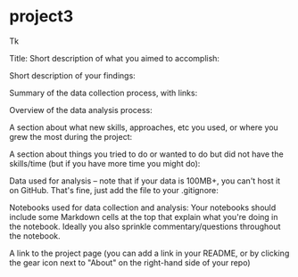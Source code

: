 # project3
 Tk


Title: 
Short description of what you aimed to accomplish:

Short description of your findings:

Summary of the data collection process, with links:

Overview of the data analysis process:

A section about what new skills, approaches, etc you used, or where you grew the most during the project:

A section about things you tried to do or wanted to do but did not have the skills/time (but if you have more time you might do):

Data used for analysis – note that if your data is 100MB+, you can't host it on GitHub. That's fine, just add the file to your .gitignore:

Notebooks used for data collection and analysis:
Your notebooks should include some Markdown cells at the top that explain what you're doing in the notebook. Ideally you also sprinkle commentary/questions throughout the notebook.

A link to the project page (you can add a link in your README, or by clicking the gear icon next to "About" on the right-hand side of your repo)
